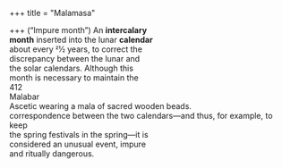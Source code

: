 +++
title = "Malamasa"

+++
(“Impure month”) An **intercalary**  
**month** inserted into the lunar **calendar**  
about every 21⁄2 years, to correct the  
discrepancy between the lunar and  
the solar calendars. Although this  
month is necessary to maintain the  
412  
Malabar  
Ascetic wearing a mala of sacred wooden beads.  
correspondence between the two calendars—and thus, for example, to keep  
the spring festivals in the spring—it is  
considered an unusual event, impure  
and ritually dangerous.